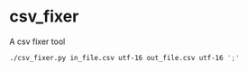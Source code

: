 # csv_fixer
A csv fixer tool

```bash
./csv_fixer.py in_file.csv utf-16 out_file.csv utf-16 ';' 
```
